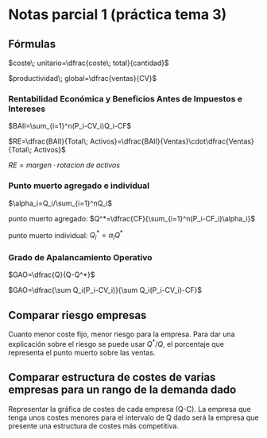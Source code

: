 # Notas parcial 1 (práctica tema 3)

## Fórmulas

$coste\; unitario=\dfrac{coste\; total}{cantidad}$

$productividad\; global=\dfrac{ventas}{CV}$

### Rentabilidad Económica y Beneficios Antes de Impuestos e Intereses

$BAII=\sum_{i=1}^n(P_i-CV_i)Q_i-CF$

$RE=\dfrac{BAII}{Total\; Activos}=\dfrac{BAII}{Ventas}\cdot\dfrac{Ventas}{Total\; Activos}$

$RE=margen\cdot rotacion\; de\; activos$

### Punto muerto agregado e individual

$\alpha_i=Q_i/\sum_{i=1}^nQ_i$

punto muerto agregado: $Q^*=\dfrac{CF}{\sum_{i=1}^n(P_i-CF_i)\alpha_i}$

punto muerto individual: $Q^*_i=\alpha_iQ^*$

### Grado de Apalancamiento Operativo

$GAO=\dfrac{Q}{Q-Q^*}$

$GAO=\dfrac{\sum Q_i(P_i-CV_i)}{\sum Q_i(P_i-CV_i)-CF}$

## Comparar riesgo empresas

Cuanto menor coste fijo, menor riesgo para la empresa. Para dar una explicación sobre el riesgo se puede usar $Q^*/Q$, el porcentaje que representa el punto muerto sobre las ventas.

## Comparar estructura de costes de varias empresas para un rango de la demanda dado

Representar la gráfica de costes de cada empresa (Q-C). La empresa que tenga unos costes menores para el intervalo de Q dado será la empresa que presente una estructura de costes más competitiva.
